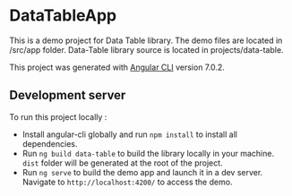 # DataTableApp
This is a demo project for Data Table library.
The demo files are located in /src/app folder. Data-Table library source is located in projects/data-table.

This project was generated with [Angular CLI](https://github.com/angular/angular-cli) version 7.0.2.

## Development server
To run this project locally :
* Install angular-cli globally and run `npm install` to install all dependencies.
* Run `ng build data-table` to build the library locally in your machine. `dist` folder will be generated at the root of the project.
* Run `ng serve` to build the demo app and launch it in a dev server. Navigate to `http://localhost:4200/` to access the demo.